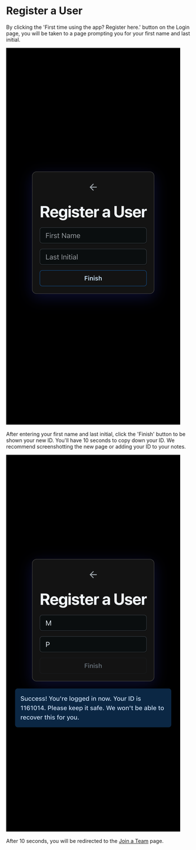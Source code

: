 # Register a User

By clicking the 'First time using the app? Register here.' button on the Login page, you will be taken to a page prompting you for your first name and last initial.

![](../.gitbook/assets/user-registeruser)

After entering your first name and last initial, click the 'Finish' button to be shown your new ID. You'll have 10 seconds to copy down your ID. We recommend screenshotting the new page or adding your ID to your notes.

![](../.gitbook/assets/user-registerusersuccess)

After 10 seconds, you will be redirected to the [Join a Team](join-a-team.md) page.
